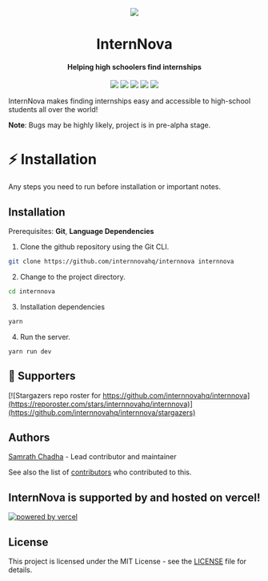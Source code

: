 <p align="center"><img src="https://internnova.co/assets/img/logo.png"></p>

<h1 align="center">InternNova</h1>

<h4 align="center">Helping high schoolers find internships</h4>

<p align="center">
  <img src="https://img.shields.io/badge/version-1.0.0--beta-green">
  <img src="https://img.shields.io/github/license/internnovahq/internnova">
  <img src="https://img.shields.io/tokei/lines/github/internnovahq/internnova?label=lines%20of%20code">
  <img src="https://img.shields.io/github/languages/top/internnovahq/internnova">
  <img src="https://img.shields.io/github/repo-size/internnovahq/internnova">
</p>

InternNova makes finding internships easy and accessible to high-school students all over the world!

**Note**: Bugs may be highly likely, project is in pre-alpha stage.

# :zap: Installation

Any steps you need to run before installation or important notes.

## Installation

Prerequisites: **Git**, **Language Dependencies**

1. Clone the github repository using the Git CLI.

```sh
git clone https://github.com/internnovahq/internnova internnova
```

2. Change to the project directory.

```sh
cd internnova
```

3. Installation dependencies

```sh
yarn
```

4. Run the server.

```
yarn run dev
```

## :clap: Supporters

[![Stargazers repo roster for https://github.com/internnovahq/internnova](https://reporoster.com/stars/internnovahq/internnova)](https://github.com/internnovahq/internnova/stargazers)

## Authors

[Samrath Chadha](https://github.com/yosamrath) - Lead contributor and maintainer

See also the list of [contributors](https://github.com/internnovahq/internnova/contributors) who contributed to this.

## InternNova is supported by and hosted on vercel!
<a href="https://vercel.com/?utm_source=internnova&utm_campaign=oss" target="blank" rel="noreferrer"> <img src="https://internnova.co/assets/img/powered-by-vercel.svg" alt="powered by vercel" /> </a>

## License

This project is licensed under the MIT License - see the [LICENSE](LICENSE) file for details.
